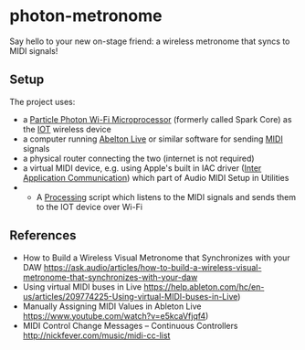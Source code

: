 # photon-metronome
Say hello to your new on-stage friend: a wireless metronome that syncs to MIDI signals!

## Setup
The project uses:
* a [Particle Photon Wi-Fi Microprocessor](https://store.particle.io/products/photon) (formerly called Spark Core) as the [IOT](https://en.wikipedia.org/wiki/Internet_of_things) wireless device
* a computer running [Abelton Live](https://www.ableton.com/en/live/) or similar software for sending [MIDI](https://en.wikipedia.org/wiki/MIDI) signals
* a physical router connecting the two (internet is not required)
* a virtual MIDI device, e.g. using Apple's built in IAC driver ([Inter Application Communication](https://developer.apple.com/legacy/library/documentation/mac/pdf/Interapplication_Communication/Intro_to_IAC.pdf)) which part of Audio MIDI Setup in Utilities
* * A [Processing](https://processing.org) script which listens to the MIDI signals and sends them to the IOT device over Wi-Fi

## References
* How to Build a Wireless Visual Metronome that Synchronizes with your DAW https://ask.audio/articles/how-to-build-a-wireless-visual-metronome-that-synchronizes-with-your-daw
* Using virtual MIDI buses in Live https://help.ableton.com/hc/en-us/articles/209774225-Using-virtual-MIDI-buses-in-Live)
* Manually Assigning MIDI Values in Ableton Live https://www.youtube.com/watch?v=e5kcaVfjqf4)
* MIDI Control Change Messages – Continuous Controllers http://nickfever.com/music/midi-cc-list
